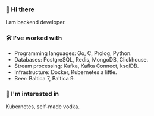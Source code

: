 ### 🍺 Hi there
I am backend developer.

### 🛠️ I've worked with
- Programming languages: Go, C, Prolog, Python.
- Databases: PostgreSQL, Redis, MongoDB, Clickhouse.
- Stream processing: Kafka, Kafka Connect, ksqlDB.
- Infrastructure: Docker, Kubernetes a little.
- Beer: Baltica 7, Baltica 9.

### 👀 I'm interested in
Kubernetes, self-made vodka.



